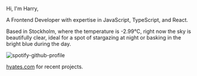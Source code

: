 Hi, I'm Harry,

A Frontend Developer with expertise in JavaScript, TypeScript, and React.

<!-- WEATHER_START -->
Based in Stockholm, where the temperature is -2.99°C, right now the sky is beautifully clear, ideal for a spot of stargazing at night or basking in the bright blue during the day.
<!-- WEATHER_END -->

<p align="left">
  <a>
    <img src="https://spotify-github-profile.vercel.app/api/view?uid=bigbello&cover_image=true&theme=natemoo-re&show_offline=true&background_color=121212&interchange=false&bar_color=53b14f&bar_color_cover=false" alt="spotify-github-profile">
  </a>
</p>

[hyates.com](http://hyates.com) for recent projects.




